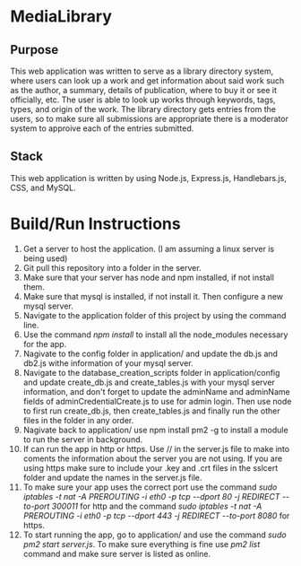# MediaLibrary

## Purpose
This web application was written to serve as a library directory system, where users can look up a work and get information about said work such as the author, a summary, details of publication, where to buy it or see it officially, etc. The user is able to look up works through keywords, tags, types, and origin of the work. The library directory gets entries from the users, so to make sure all submissions are appropriate there is a moderator system to approive each of the entries submitted.

## Stack
This web application is written by using Node.js, Express.js, Handlebars.js, CSS, and MySQL.

# Build/Run Instructions

1. Get a server to host the application. (I am assuming a linux server is being used)
2. Git pull this repository into a folder in the server.
3. Make sure that your server has node and npm installed, if not install them. 
4. Make sure that mysql is installed, if not install it. Then configure a new mysql server.
5. Navigate to the application folder of this project by using the command line. 
6. Use the command *npm install* to install all the node_modules necessary for the app.
7. Nagivate to the config folder in application/ and update the db.js and db2.js withe information of your mysql server.
8. Navigate to the database_creation_scripts folder in application/config and update create_db.js and create_tables.js with your mysql server information, and don't forget to update the adminName and adminName fields of adminCredentialCreate.js to use for admin login. Then use node to first run create_db.js, then create_tables.js and finally run the other files in the folder in any order.
9. Nagivate back to application/ use npm install pm2 -g to install a module to run the server in background.
10. If can run the app in http or https. Use // in the server.js file to make into coments the information about the server you are not using. If you are using https make sure to include your .key and .crt files in the sslcert folder and update the names in the server.js file.
11. To make sure your app uses the correct port use the command *sudo iptables -t nat -A PREROUTING -i eth0 -p tcp --dport 80 -j REDIRECT --to-port 300011* for http and the command *sudo iptables -t nat -A PREROUTING -i eth0 -p tcp --dport 443 -j REDIRECT --to-port 8080* for https.
12. To start running the app, go to application/ and  use the command *sudo pm2 start server.js*. To make sure everything is fine use *pm2 list* command and make sure server is listed as online.
